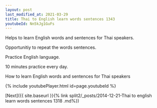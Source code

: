 ```yaml
---
layout: post
last_modified_at: 2021-03-29
title: Thai to English learn words sentences 1343 
youtubeId: Nn5kJg1GuFs
---
```

 
 
Helps to learn English words and sentences for Thai speakers.

Opportunitiy to repeat the words sentences. 

Practice English language. 
 
10 minutes practice every day. 
 
How to learn English words and sentences for Thai speakers 
 
{% include youtubePlayer.html id=page.youtubeId %}
 
 
[Next]({{ site.baseurl }}{% link  split2/_posts/2014-12-21-Thai to english learn words sentences 1318 .md%})
 
